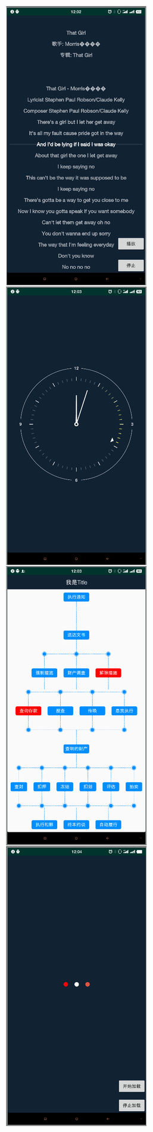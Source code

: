 # 
![](https://github.com/huang2177/huang2177.github.io/blob/master/images/20190318120213.png)![](https://github.com/huang2177/huang2177.github.io/blob/master/images/20190318120255.png)![](https://github.com/huang2177/huang2177.github.io/blob/master/images/20190318120326.png)![](https://github.com/huang2177/huang2177.github.io/blob/master/images/20190318120408.png)
